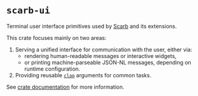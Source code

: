 # `scarb-ui`

Terminal user interface primitives used by [Scarb](https://docs.swmansion.com/scarb) and its extensions.

This crate focuses mainly on two areas:

1. Serving a unified interface for communication with the user, either via:
    - rendering human-readable messages or interactive widgets,
    - or printing machine-parseable JSON-NL messages, depending on runtime configuration.
2. Providing reusable [`clap`](https://crates.io/crates/clap) arguments for common tasks.

See [crate documentation](https://docs.rs/scarb-ui) for more information.
